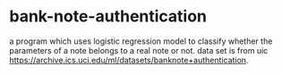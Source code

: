 # bank-note-authentication
a program which uses logistic regression model to classify whether the parameters of a note belongs to a real note or not. data set is from uic https://archive.ics.uci.edu/ml/datasets/banknote+authentication. 
